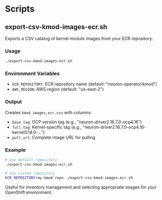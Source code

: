# Scripts

## export-csv-kmod-images-ecr.sh

Exports a CSV catalog of kernel module images from your ECR repository.

### Usage

```bash
./export-csv-kmod-images-ecr.sh
```

### Environment Variables

- `ECR_REPOSITORY`: ECR repository name (default: "neuron-operator/kmod")
- `AWS_REGION`: AWS region (default: "us-east-2")

### Output

Creates `kmod_images_ecr.csv` with columns:
- `base_tag`: OCP version tag (e.g., "neuron-driver2.16.7.0-ocp4.16")
- `full_tag`: Kernel-specific tag (e.g., "neuron-driver2.16.7.0-ocp4.16-kernel5.14.0-...")
- `pull_url`: Complete image URL for pulling

### Example

```bash
# Use default repository
./export-csv-kmod-images-ecr.sh

# Use custom repository
ECR_REPOSITORY=my-kmod-repo ./export-csv-kmod-images-ecr.sh
```

Useful for inventory management and selecting appropriate images for your OpenShift environment.
